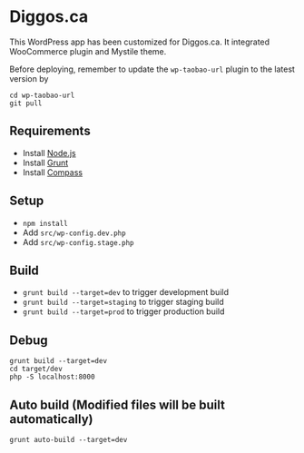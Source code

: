 # Diggos.ca

This WordPress app has been customized for Diggos.ca. It integrated WooCommerce plugin and Mystile theme. 

Before deploying, remember to update the `wp-taobao-url` plugin to the latest version by

	cd wp-taobao-url
	git pull

## Requirements
- Install [Node.js](http://nodejs.org/)
- Install [Grunt](http://gruntjs.com/)
- Install [Compass](http://compass-style.org/)

## Setup
- `npm install`
- Add `src/wp-config.dev.php`
- Add `src/wp-config.stage.php`

## Build
- `grunt build --target=dev` to trigger development build
- `grunt build --target=staging` to trigger staging build
- `grunt build --target=prod` to trigger production build

## Debug
	grunt build --target=dev
	cd target/dev
	php -S localhost:8000

## Auto build (Modified files will be built automatically)
	grunt auto-build --target=dev

